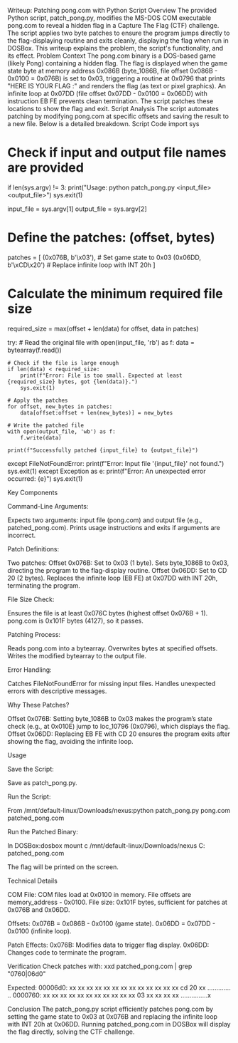 Writeup: Patching pong.com with Python Script
Overview
The provided Python script, patch_pong.py, modifies the MS-DOS COM executable pong.com to reveal a hidden flag in a Capture The Flag (CTF) challenge. The script applies two byte patches to ensure the program jumps directly to the flag-displaying routine and exits cleanly, displaying the flag when run in DOSBox. This writeup explains the problem, the script's functionality, and its effect.
Problem Context
The pong.com binary is a DOS-based game (likely Pong) containing a hidden flag. The flag is displayed when the game state byte at memory address 0x086B (byte_1086B, file offset 0x086B - 0x0100 = 0x076B) is set to 0x03, triggering a routine at 0x0796 that prints "HERE IS YOUR FLAG :" and renders the flag (as text or pixel graphics). An infinite loop at 0x07DD (file offset 0x07DD - 0x0100 = 0x06DD) with instruction EB FE prevents clean termination. The script patches these locations to show the flag and exit.
Script Analysis
The script automates patching by modifying pong.com at specific offsets and saving the result to a new file. Below is a detailed breakdown.
Script Code
import sys

# Check if input and output file names are provided
if len(sys.argv) != 3:
    print("Usage: python patch_pong.py <input_file> <output_file>")
    sys.exit(1)

input_file = sys.argv[1]
output_file = sys.argv[2]

# Define the patches: (offset, bytes)
patches = [
    (0x076B, b'\x03'),      # Set game state to 0x03
    (0x06DD, b'\xCD\x20')   # Replace infinite loop with INT 20h
]

# Calculate the minimum required file size
required_size = max(offset + len(data) for offset, data in patches)

try:
    # Read the original file
    with open(input_file, 'rb') as f:
        data = bytearray(f.read())

    # Check if the file is large enough
    if len(data) < required_size:
        print(f"Error: File is too small. Expected at least {required_size} bytes, got {len(data)}.")
        sys.exit(1)

    # Apply the patches
    for offset, new_bytes in patches:
        data[offset:offset + len(new_bytes)] = new_bytes

    # Write the patched file
    with open(output_file, 'wb') as f:
        f.write(data)

    print(f"Successfully patched {input_file} to {output_file}")

except FileNotFoundError:
    print(f"Error: Input file '{input_file}' not found.")
    sys.exit(1)
except Exception as e:
    print(f"Error: An unexpected error occurred: {e}")
    sys.exit(1)

Key Components

Command-Line Arguments:

Expects two arguments: input file (pong.com) and output file (e.g., patched_pong.com).
Prints usage instructions and exits if arguments are incorrect.


Patch Definitions:

Two patches:
Offset 0x076B: Set to 0x03 (1 byte). Sets byte_1086B to 0x03, directing the program to the flag-display routine.
Offset 0x06DD: Set to CD 20 (2 bytes). Replaces the infinite loop (EB FE) at 0x07DD with INT 20h, terminating the program.




File Size Check:

Ensures the file is at least 0x076C bytes (highest offset 0x076B + 1).
pong.com is 0x101F bytes (4127), so it passes.


Patching Process:

Reads pong.com into a bytearray.
Overwrites bytes at specified offsets.
Writes the modified bytearray to the output file.


Error Handling:

Catches FileNotFoundError for missing input files.
Handles unexpected errors with descriptive messages.



Why These Patches?

Offset 0x076B: Setting byte_1086B to 0x03 makes the program’s state check (e.g., at 0x010E) jump to loc_10796 (0x0796), which displays the flag.
Offset 0x06DD: Replacing EB FE with CD 20 ensures the program exits after showing the flag, avoiding the infinite loop.

Usage

Save the Script:

Save as patch_pong.py.


Run the Script:

From /mnt/default-linux/Downloads/nexus:python patch_pong.py pong.com patched_pong.com




Run the Patched Binary:

In DOSBox:dosbox
mount c /mnt/default-linux/Downloads/nexus
C:
patched_pong.com


The flag will be printed on the screen.



Technical Details

COM File:
COM files load at 0x0100 in memory. File offsets are memory_address - 0x0100.
File size: 0x101F bytes, sufficient for patches at 0x076B and 0x06DD.


Offsets:
0x076B = 0x086B - 0x0100 (game state).
0x06DD = 0x07DD - 0x0100 (infinite loop).


Patch Effects:
0x076B: Modifies data to trigger flag display.
0x06DD: Changes code to terminate the program.



Verification
Check patches with:
xxd patched_pong.com | grep "0760\|06d0"

Expected:
00006d0: xx xx xx xx xx xx xx xx xx xx xx xx xx cd 20 xx  ............. ..
0000760: xx xx xx xx xx xx xx xx xx xx xx 03 xx xx xx xx  ...............x

Conclusion
The patch_pong.py script efficiently patches pong.com by setting the game state to 0x03 at 0x076B and replacing the infinite loop with INT 20h at 0x06DD. Running patched_pong.com in DOSBox will display the flag directly, solving the CTF challenge.

